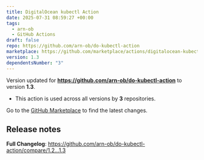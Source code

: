 ```yaml
---
title: DigitalOcean kubectl Action
date: 2025-07-31 08:59:27 +00:00
tags:
  - arn-ob
  - GitHub Actions
draft: false
repo: https://github.com/arn-ob/do-kubectl-action
marketplace: https://github.com/marketplace/actions/digitalocean-kubectl-action
version: 1.3
dependentsNumber: "3"
---
```



Version updated for **https://github.com/arn-ob/do-kubectl-action** to version **1.3**.
- This action is used across all versions by **3** repositories.

Go to the [GitHub Marketplace](https://github.com/marketplace/actions/digitalocean-kubectl-action) to find the latest changes.

## Release notes

**Full Changelog**: https://github.com/arn-ob/do-kubectl-action/compare/1.2...1.3
